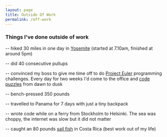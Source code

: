 ```yaml
---
layout: page
title: Outside Of Work
permalink: /off-work
---
```


### Things I've done outside of work

-- hiked 30 miles in one day in <a href="https://en.wikipedia.org/wiki/Yosemite_National_Park" target="_blank">Yosemite</a> 
(started at 7.10am, finished at around 5pm)

-- did 40 consecutive pullups 

-- convinced my boss to give me time off to do <a href="https://projecteuler.net/" target="_blank">Project Euler</a> programming challenges. 
Every day for two weeks I'd come to the office and <a href="https://github.com/climberig/ProjectEuler" target="_blank">code puzzles</a> from dawn to dusk

-- bench-pressed 350 pounds

-- travelled to Panama for 7 days with just a tiny backpack

-- wrote code while on a ferry from Stockholm to Helsinki. The sea was choppy, the internet was slow but it did not matter

-- caught an 80 pounds <a href="https://en.wikipedia.org/wiki/Sailfish" target="_blank">sail fish</a> in Costa Rica (best work out of my life)